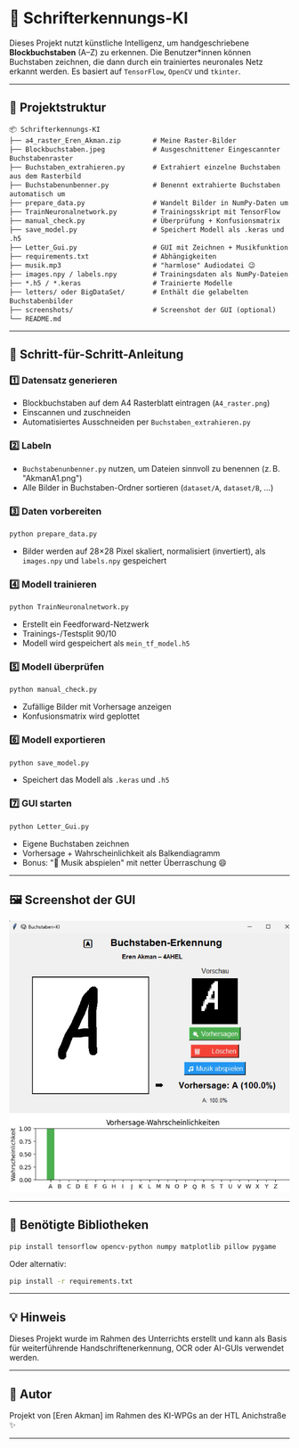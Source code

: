 # 📘 Schrifterkennungs-KI

Dieses Projekt nutzt künstliche Intelligenz, um handgeschriebene **Blockbuchstaben** (A–Z) zu erkennen. Die Benutzer*innen können Buchstaben zeichnen, die dann durch ein trainiertes neuronales Netz erkannt werden. Es basiert auf `TensorFlow`, `OpenCV` und `tkinter`.

---

## 📁 Projektstruktur

```
📦 Schrifterkennungs-KI
├── a4_raster_Eren_Akman.zip        # Meine Raster-Bilder
├── Blockbuchstaben.jpeg            # Ausgeschnittener Eingescannter Buchstabenraster
├── Buchstaben_extrahieren.py       # Extrahiert einzelne Buchstaben aus dem Rasterbild
├── Buchstabenunbenner.py           # Benennt extrahierte Buchstaben automatisch um
├── prepare_data.py                 # Wandelt Bilder in NumPy-Daten um
├── TrainNeuronalnetwork.py         # Trainingsskript mit TensorFlow
├── manual_check.py                 # Überprüfung + Konfusionsmatrix
├── save_model.py                   # Speichert Modell als .keras und .h5
├── Letter_Gui.py                   # GUI mit Zeichnen + Musikfunktion
├── requirements.txt                # Abhängigkeiten
├── musik.mp3                       # "harmlose" Audiodatei 😉
├── images.npy / labels.npy         # Trainingsdaten als NumPy-Dateien
├── *.h5 / *.keras                  # Trainierte Modelle
├── letters/ oder BigDataSet/       # Enthält die gelabelten Buchstabenbilder
├── screenshots/                    # Screenshot der GUI (optional)
└── README.md
```

---

## 🧠 Schritt-für-Schritt-Anleitung

### 1️⃣ Datensatz generieren
- Blockbuchstaben auf dem A4 Rasterblatt eintragen (`A4_raster.png`)
- Einscannen und zuschneiden
- Automatisiertes Ausschneiden per `Buchstaben_extrahieren.py`

### 2️⃣ Labeln
- `Buchstabenunbenner.py` nutzen, um Dateien sinnvoll zu benennen (z. B. "AkmanA1.png")
- Alle Bilder in Buchstaben-Ordner sortieren (`dataset/A`, `dataset/B`, …)

### 3️⃣ Daten vorbereiten

```bash
python prepare_data.py
```

- Bilder werden auf 28×28 Pixel skaliert, normalisiert (invertiert), als `images.npy` und `labels.npy` gespeichert

### 4️⃣ Modell trainieren

```bash
python TrainNeuronalnetwork.py
```

- Erstellt ein Feedforward-Netzwerk
- Trainings-/Testsplit 90/10
- Modell wird gespeichert als `mein_tf_model.h5`

### 5️⃣ Modell überprüfen

```bash
python manual_check.py
```

- Zufällige Bilder mit Vorhersage anzeigen
- Konfusionsmatrix wird geplottet

### 6️⃣ Modell exportieren

```bash
python save_model.py
```

- Speichert das Modell als `.keras` und `.h5`

### 7️⃣ GUI starten

```bash
python Letter_Gui.py
```

- Eigene Buchstaben zeichnen
- Vorhersage + Wahrscheinlichkeit als Balkendiagramm
- Bonus: "🎵 Musik abspielen" mit netter Überraschung 😄

---

## 🖼️ Screenshot der GUI

![GUI Screenshot](screenshots/Bild1.jpg)

---

## 🧰 Benötigte Bibliotheken

```bash
pip install tensorflow opencv-python numpy matplotlib pillow pygame
```

Oder alternativ:

```bash
pip install -r requirements.txt
```

---

## 💡 Hinweis

Dieses Projekt wurde im Rahmen des Unterrichts erstellt und kann als Basis für weiterführende Handschriftenerkennung, OCR oder AI-GUIs verwendet werden.

---

## 👤 Autor

Projekt von [Eren Akman] im Rahmen des KI-WPGs an der HTL Anichstraße ✨

---


